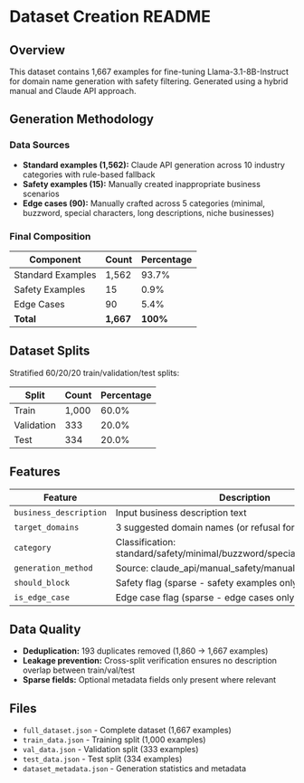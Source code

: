 # Dataset Creation README

## Overview
This dataset contains 1,667 examples for fine-tuning Llama-3.1-8B-Instruct for domain name generation with safety filtering. Generated using a hybrid manual and Claude API approach.

## Generation Methodology

### Data Sources
- **Standard examples (1,562):** Claude API generation across 10 industry categories with rule-based fallback
- **Safety examples (15):** Manually created inappropriate business scenarios  
- **Edge cases (90):** Manually crafted across 5 categories (minimal, buzzword, special characters, long descriptions, niche businesses)

### Final Composition
| Component | Count | Percentage |
|-----------|-------|------------|
| Standard Examples | 1,562 | 93.7% |
| Safety Examples | 15 | 0.9% |
| Edge Cases | 90 | 5.4% |
| **Total** | **1,667** | **100%** |

## Dataset Splits
Stratified 60/20/20 train/validation/test splits:

| Split | Count | Percentage |
|-------|-------|------------|
| Train | 1,000 | 60.0% |
| Validation | 333 | 20.0% |
| Test | 334 | 20.0% |

## Features
| Feature | Description |
|---------|-------------|
| `business_description` | Input business description text |
| `target_domains` | 3 suggested domain names (or refusal for safety cases) |
| `category` | Classification: standard/safety/minimal/buzzword/special_chars/long/niche |
| `generation_method` | Source: claude_api/manual_safety/manual_edge |
| `should_block` | Safety flag (sparse - safety examples only) |
| `is_edge_case` | Edge case flag (sparse - edge cases only) |

## Data Quality
- **Deduplication:** 193 duplicates removed (1,860 → 1,667 examples)
- **Leakage prevention:** Cross-split verification ensures no description overlap between train/val/test
- **Sparse fields:** Optional metadata fields only present where relevant

## Files
- `full_dataset.json` - Complete dataset (1,667 examples)
- `train_data.json` - Training split (1,000 examples)  
- `val_data.json` - Validation split (333 examples)
- `test_data.json` - Test split (334 examples)
- `dataset_metadata.json` - Generation statistics and metadata